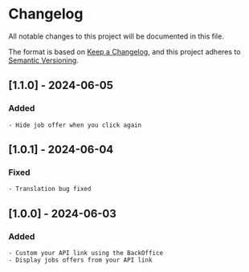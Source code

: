 # Changelog

All notable changes to this project will be documented in this file.

The format is based on [Keep a Changelog](https://keepachangelog.com/en/1.1.0/),
and this project adheres to [Semantic Versioning](https://semver.org/spec/v2.0.0.html).

## [1.1.0] - 2024-06-05

### Added
    - Hide job offer when you click again

## [1.0.1] - 2024-06-04

### Fixed
    - Translation bug fixed


## [1.0.0] - 2024-06-03

### Added
    - Custom your API link using the BackOffice
    - Display jobs offers from your API link

